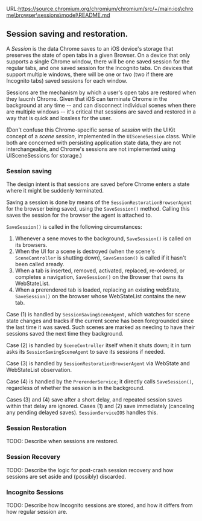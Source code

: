 URL:https://source.chromium.org/chromium/chromium/src/+/main:ios\chrome\browser\sessions\model\README.md
## Session saving and restoration.

A *Session* is the data Chrome saves to an iOS device's storage that preserves
the state of open tabs in a given Browser. On a device that only supports a 
single Chrome window, there will be one saved session for the regular tabs,
and one saved session for the Incognito tabs. On devices that support multiple
windows, there will be one or two (two if there are Incognito tabs) saved 
sessions for each window. 

Sessions are the mechanism by which a user's open tabs are restored when they
laucnh Chrome. Given that iOS can terminate Chrome in the background at any 
time -- and can disconnect individual scenes when there are multiple windows --
it's critical that sessions are saved and restored in a way that is quick and
lossless for the user.

(Don't confuse this Chrome-specific sense of *session* with the UIKit concept 
of a *scene session*, implemented in the `UISceneSession` class. While both are
concerned with persisting application state data, they are not interchangeable,
and Chrome's sessions are not implemented using UISceneSessions for storage.)

### Session saving

The design intent is that sessions are saved before Chrome enters a state where
it might be suddenly terminated. 

Saving a session is done by means of the `SessionRestorationBrowserAgent` for
the browser being saved, using the `SaveSession()` method. Calling this saves
the session for the browser the agent is attached to.

<!-- Add details on how sessions are saved; this depends on if the iOS15 APIs
for saving WKWebView interactionState are being used or not. Also describe
how per-window session saving is done. -->

`SaveSession()` is called in the following circumstances:
1. Whenever a sene moves to the background, `SaveSession()` is called on its 
   browsers. 
2. When the UI for a scene is destroyed (when the scene's `SceneController` is 
   shutting down), `SaveSession()` is called if it hasn't been called aready.
3. When a tab is inserted, removed, activated, replaced, re-ordered, or 
   completes a navigation, `SaveSession()` on the Browser that owns its
   WebStateList.
4. When a prerendered tab is loaded, replacing an existing webState, 
   `SaveSession()` on the browser whose WebStateList contains the new tab.

Case (1) is handled by `SessionSavingSceneAgent`, which watches for scene state
changes and tracks if the current scene has been foregrounded since the last 
time it was saved. Such scenes are marked as needing to have their sessions 
saved the next time they background.

Case (2) is handled by `SceneController` itself when it shuts down; it in turn
asks its `SessionSavingSceneAgent` to save its sessions if needed.

Case (3) is handled by `SessionRestorationBrowserAgent` via WebState and 
WebStateList observation.

Case (4) is handled by the `PrerenderService`; it directly calls 
`SaveSession()`, regardless of whether the session is in the background.

Cases (3) and (4) save after a short delay, and repeated session saves within
that delay are ignored. Cases (1) and (2) save immediately (canceling any 
pending delayed saves). `SessionServiceIOS` handles this. 

### Session Restoration

TODO: Describe when sessions are restored.

### Session Recovery

TODO: Describe the logic for post-crash session recovery and how sessions are
set aside and (possibly) discarded.

### Incognito Sessions

TODO: Describe how Incognito sessions are stored, and how it differs from how
regular session are.
